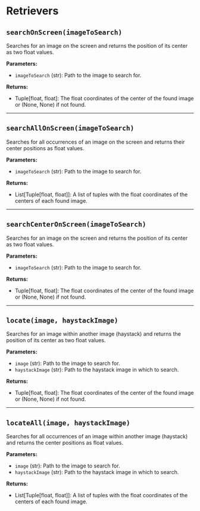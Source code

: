 # Retrievers

## `searchOnScreen(imageToSearch)`
Searches for an image on the screen and returns the position of its center as two float values.

**Parameters:**
- `imageToSearch` (str): Path to the image to search for.

**Returns:**
- Tuple[float, float]: The float coordinates of the center of the found image or (None, None) if not found.

---

## `searchAllOnScreen(imageToSearch)`
Searches for all occurrences of an image on the screen and returns their center positions as float values.

**Parameters:**
- `imageToSearch` (str): Path to the image to search for.

**Returns:**
- List[Tuple[float, float]]: A list of tuples with the float coordinates of the centers of each found image.

---

## `searchCenterOnScreen(imageToSearch)`
Searches for an image on the screen and returns the position of its center as two float values.

**Parameters:**
- `imageToSearch` (str): Path to the image to search for.

**Returns:**
- Tuple[float, float]: The float coordinates of the center of the found image or (None, None) if not found.

---

## `locate(image, haystackImage)`
Searches for an image within another image (haystack) and returns the position of its center as two float values.

**Parameters:**
- `image` (str): Path to the image to search for.
- `haystackImage` (str): Path to the haystack image in which to search.

**Returns:**
- Tuple[float, float]: The float coordinates of the center of the found image or (None, None) if not found.

---

## `locateAll(image, haystackImage)`
Searches for all occurrences of an image within another image (haystack) and returns the center positions as float values.

**Parameters:**
- `image` (str): Path to the image to search for.
- `haystackImage` (str): Path to the haystack image in which to search.

**Returns:**
- List[Tuple[float, float]]: A list of tuples with the float coordinates of the centers of each found image.
